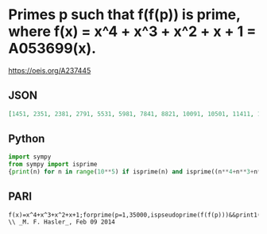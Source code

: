 # Primes p such that f\(f\(p\)\) is prime, where f\(x\) \= x^4 \+ x^3 \+ x^2 \+ x \+ 1 \= A053699\(x\)\.
https://oeis.org/A237445
## JSON
```JSON
[1451, 2351, 2381, 2791, 5531, 5981, 7841, 8821, 10091, 10501, 11411, 11701, 12011, 13241, 15271, 15331, 16691, 17231, 18341, 18671, 19891, 20981, 21911, 23071, 23131, 23561, 23741, 24061, 25321, 27361, 29221, 30851, 30941, 31271, 32141, 33931]
```
## Python
```Python
import sympy
from sympy import isprime
{print(n) for n in range(10**5) if isprime(n) and isprime((n**4+n**3+n**2+n+1)**4+(n**4+n**3+n**2+n+1)**3+(n**4+n**3+n**2+n+1)**2+(n**4+n**3+n**2+n+1)+1)}
```
## PARI
```PARI
f(x)=x^4+x^3+x^2+x+1;forprime(p=1,35000,ispseudoprime(f(f(p)))&&print1(p",")) \\ _M. F. Hasler_, Feb 09 2014
```
